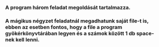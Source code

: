 ### A program három feladat megoldását tartalmazza. 
### A mágikus négyzet feladatnál megadhatunk saját file-t is, ebben az esetben fontos, hogy a file a program gyökérkönyvtárában legyen és a számok között 1 db space-nek kell lenni.  